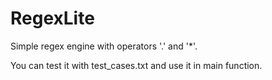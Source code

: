 # RegexLite
Simple regex engine with operators '.' and '*'.

You can test it with test_cases.txt and use it in main function.
